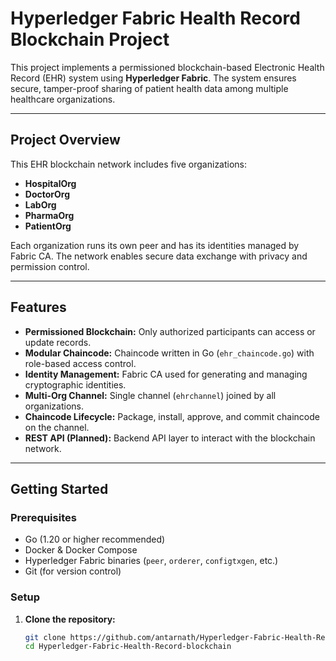 # Hyperledger Fabric Health Record Blockchain Project

This project implements a permissioned blockchain-based Electronic Health Record (EHR) system using **Hyperledger Fabric**. The system ensures secure, tamper-proof sharing of patient health data among multiple healthcare organizations.

---

## Project Overview

This EHR blockchain network includes five organizations:

- **HospitalOrg**
- **DoctorOrg**
- **LabOrg**
- **PharmaOrg**
- **PatientOrg**

Each organization runs its own peer and has its identities managed by Fabric CA. The network enables secure data exchange with privacy and permission control.

---

## Features

- **Permissioned Blockchain:** Only authorized participants can access or update records.
- **Modular Chaincode:** Chaincode written in Go (`ehr_chaincode.go`) with role-based access control.
- **Identity Management:** Fabric CA used for generating and managing cryptographic identities.
- **Multi-Org Channel:** Single channel (`ehrchannel`) joined by all organizations.
- **Chaincode Lifecycle:** Package, install, approve, and commit chaincode on the channel.
- **REST API (Planned):** Backend API layer to interact with the blockchain network.

---

## Getting Started

### Prerequisites

- Go (1.20 or higher recommended)
- Docker & Docker Compose
- Hyperledger Fabric binaries (`peer`, `orderer`, `configtxgen`, etc.)
- Git (for version control)

### Setup

1. **Clone the repository:**

   ```bash
   git clone https://github.com/antarnath/Hyperledger-Fabric-Health-Record-blockchain.git
   cd Hyperledger-Fabric-Health-Record-blockchain
